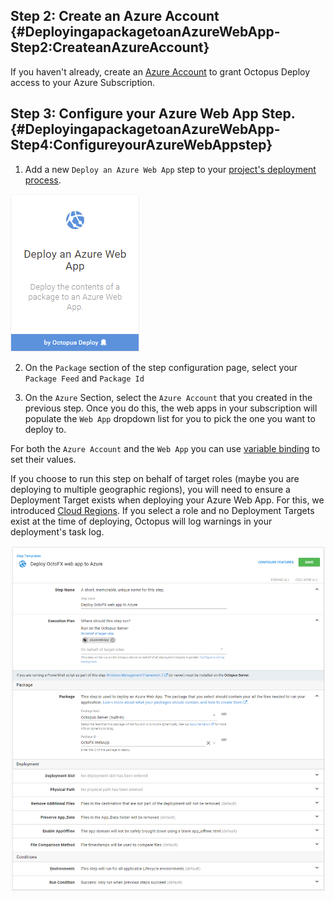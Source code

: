 ## Step 2: Create an Azure Account {#DeployingapackagetoanAzureWebApp-Step2:CreateanAzureAccount}

If you haven't already, create an [Azure Account](/docs/infrastructure/deployment-targets/azure/index.md) to grant Octopus Deploy access to your Azure Subscription.

## Step 3: Configure your Azure Web App Step. {#DeployingapackagetoanAzureWebApp-Step4:ConfigureyourAzureWebAppstep}

1. Add a new `Deploy an Azure Web App` step to your [project's deployment process](/docs/deployment-process/steps/index.md).

![](/docs/images/5671696/5865899.png "width=170")

2. On the `Package` section of the step configuration page, select your `Package Feed` and `Package Id`

3. On the `Azure` Section, select the `Azure Account` that you created in the previous step. Once you do this, the web apps in your subscription will populate the `Web App` dropdown list for you to pick the one you want to deploy to.

For both the `Azure Account` and the `Web App` you can use [variable binding](/docs/deployment-process/variables/variable-substitutions.md) to set their values.

If you choose to run this step on behalf of target roles (maybe you are deploying to multiple geographic regions), you will need to ensure a Deployment Target exists when deploying your Azure Web App. For this, we introduced [Cloud Regions](/docs/infrastructure/deployment-targets/cloud-regions.md). If you select a role and no Deployment Targets exist at the time of deploying, Octopus will log warnings in your deployment's task log.

![](deploying-an-azure-web-app.png "width=500")
